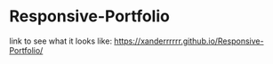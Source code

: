# Responsive-Portfolio

link to see what it looks like:
https://xanderrrrrr.github.io/Responsive-Portfolio/
